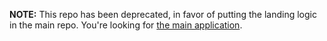 **NOTE:** This repo has been deprecated, in favor of putting the landing logic in the main repo. You're looking for [the main application](https://github.com/MattHalloran/Vrooli).
